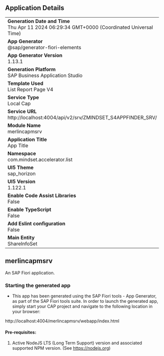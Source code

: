 ## Application Details
|               |
| ------------- |
|**Generation Date and Time**<br>Thu Apr 11 2024 06:29:34 GMT+0000 (Coordinated Universal Time)|
|**App Generator**<br>@sap/generator-fiori-elements|
|**App Generator Version**<br>1.13.1|
|**Generation Platform**<br>SAP Business Application Studio|
|**Template Used**<br>List Report Page V4|
|**Service Type**<br>Local Cap|
|**Service URL**<br>http://localhost:4004/api/v2/srv/ZMINDSET_S4APPFINDER_SRV/
|**Module Name**<br>merlincapmsrv|
|**Application Title**<br>App Title|
|**Namespace**<br>com.mindset.accelerator.list|
|**UI5 Theme**<br>sap_horizon|
|**UI5 Version**<br>1.122.1|
|**Enable Code Assist Libraries**<br>False|
|**Enable TypeScript**<br>False|
|**Add Eslint configuration**<br>False|
|**Main Entity**<br>ShareInfoSet|

## merlincapmsrv

An SAP Fiori application.

### Starting the generated app

-   This app has been generated using the SAP Fiori tools - App Generator, as part of the SAP Fiori tools suite.  In order to launch the generated app, simply start your CAP project and navigate to the following location in your browser:

http://localhost:4004/merlincapmsrv/webapp/index.html

#### Pre-requisites:

1. Active NodeJS LTS (Long Term Support) version and associated supported NPM version.  (See https://nodejs.org)


